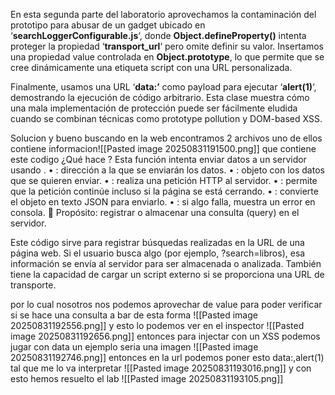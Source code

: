 En esta segunda parte del laboratorio aprovechamos la contaminación del prototipo para abusar de un gadget ubicado en ‘**searchLoggerConfigurable.js**‘, donde **Object.defineProperty()** intenta proteger la propiedad ‘**transport_url**‘ pero omite definir su valor. Insertamos una propiedad value controlada en **Object.prototype**, lo que permite que se cree dinámicamente una etiqueta script con una URL personalizada.

Finalmente, usamos una URL ‘**data:’** como payload para ejecutar ‘**alert(1)**‘, demostrando la ejecución de código arbitrario. Esta clase muestra cómo una mala implementación de protección puede ser fácilmente eludida cuando se combinan técnicas como prototype pollution y DOM-based XSS.

Solucion
y bueno buscando en la web encontramos 2 archivos uno de ellos contiene informacion![[Pasted image 20250831191500.png]]
que contiene este codigo
 ¿Qué hace ?
Esta función intenta enviar datos a un servidor usando .
• 	: dirección a la que se enviarán los datos.
• 	: objeto con los datos que se quieren enviar.
• 	: realiza una petición HTTP  al servidor.
• 	: permite que la petición continúe incluso si la página se está cerrando.
• 	: convierte el objeto en texto JSON para enviarlo.
• 	: si algo falla, muestra un error en consola.
🔧 Propósito: registrar o almacenar una consulta (query) en el servidor.

Este código sirve para registrar búsquedas realizadas en la URL de una página web. Si el usuario busca algo (por ejemplo, ?search=libros), esa información se envía al servidor para ser almacenada o analizada. También tiene la capacidad de cargar un script externo si se proporciona una URL de transporte.

por lo cual nosotros nos podemos aprovechar de value para poder verificar si se hace una consulta a bar de esta forma
![[Pasted image 20250831192556.png]]
y esto lo podemos ver en el inspector
![[Pasted image 20250831192656.png]]
entonces para injectar con un XSS podemos jugar con data un ejemplo seria una imagen
![[Pasted image 20250831192746.png]]
entonces en la url podemos poner esto
data:,alert(1)
tal que me lo va interpretar ![[Pasted image 20250831193016.png]]
y con esto hemos resuelto el lab
![[Pasted image 20250831193105.png]]
